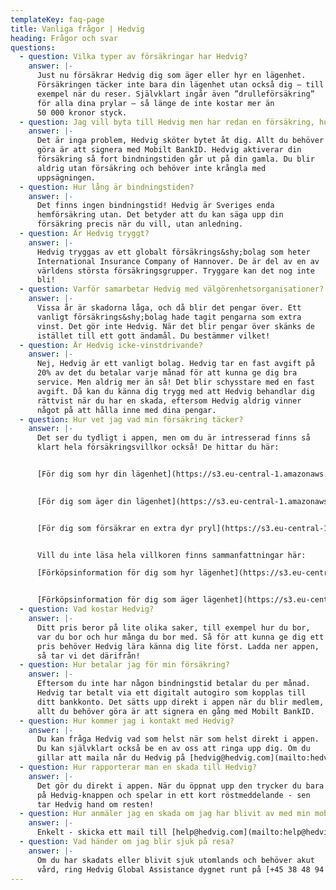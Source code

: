 ```yaml
---
templateKey: faq-page
title: Vanliga frågor | Hedvig
heading: Frågor och svar
questions:
  - question: Vilka typer av försäkringar har Hedvig?
    answer: |-
      Just nu försäkrar Hedvig dig som äger eller hyr en lägenhet.
      Försäkringen täcker inte bara din lägenhet utan också dig – till
      exempel när du reser. Självklart ingår även ”drulleförsäkring”
      för alla dina prylar – så länge de inte kostar mer än
      50 000 kronor styck.
  - question: Jag vill byta till Hedvig men har redan en försäkring, hur gör jag?
    answer: |-
      Det är inga problem, Hedvig sköter bytet åt dig. Allt du behöver
      göra är att signera med Mobilt BankID. Hedvig aktiverar din
      försäkring så fort bindningstiden går ut på din gamla. Du blir
      aldrig utan försäkring och behöver inte krångla med
      uppsägningen.
  - question: Hur lång är bindningstiden?
    answer: |-
      Det finns ingen bindningstid! Hedvig är Sveriges enda
      hemförsäkring utan. Det betyder att du kan säga upp din
      försäkring precis när du vill, utan anledning.
  - question: Är Hedvig tryggt?
    answer: |-
      Hedvig tryggas av ett globalt försäkrings&shy;bolag som heter
      International Insurance Company of Hannover. De är del av en av
      världens största försäkringsgrupper. Tryggare kan det nog inte
      bli!
  - question: Varför samarbetar Hedvig med välgörenhetsorganisationer?
    answer: |-
      Vissa år är skadorna låga, och då blir det pengar över. Ett
      vanligt försäkrings&shy;bolag hade tagit pengarna som extra
      vinst. Det gör inte Hedvig. När det blir pengar över skänks de
      istället till ett gott ändamål. Du bestämmer vilket!
  - question: Är Hedvig icke-vinstdrivande?
    answer: |-
      Nej, Hedvig är ett vanligt bolag. Hedvig tar en fast avgift på
      20% av det du betalar varje månad för att kunna ge dig bra
      service. Men aldrig mer än så! Det blir schysstare med en fast
      avgift. Då kan du känna dig trygg med att Hedvig behandlar dig
      rättvist när du har en skada, eftersom Hedvig aldrig vinner
      något på att hålla inne med dina pengar.
  - question: Hur vet jag vad min försäkring täcker?
    answer: |-
      Det ser du tydligt i appen, men om du är intresserad finns så
      klart hela försäkringsvillkor också! De hittar du här:


      [För dig som hyr din lägenhet](https://s3.eu-central-1.amazonaws.com/com-hedvig-web-content/F%C3%B6rs%C3%A4kringsvillkor+-+Hyresr%C3%A4tt+(Februari+2018).pdf)
      

      [För dig som äger din lägenhet](https://s3.eu-central-1.amazonaws.com/com-hedvig-web-content/F%C3%B6rs%C3%A4kringsvillkor+-+Bostadsr%C3%A4tt+(Februari+2018).pdf)


      [För dig som försäkrar en extra dyr pryl](https://s3.eu-central-1.amazonaws.com/com-hedvig-web-content/Hedvigs+fo%CC%88rsa%CC%88kringsvillkor+fo%CC%88r+extra+dyr+pryl.pdf)


      Vill du inte läsa hela villkoren finns sammanfattningar här:

      [Förköpsinformation för dig som hyr lägenhet](https://s3.eu-central-1.amazonaws.com/com-hedvig-web-content/F%C3%B6rk%C3%B6psinformation+-+Hyresr%C3%A4tt+(Februari+2018).pdf)


      [Förköpsinformation för dig som äger lägenhet](https://s3.eu-central-1.amazonaws.com/com-hedvig-web-content/F%C3%B6rk%C3%B6psinformation+-+Bostadsr%C3%A4tt+(Februari+2018).pdf)
  - question: Vad kostar Hedvig?
    answer: |-
      Ditt pris beror på lite olika saker, till exempel hur du bor,
      var du bor och hur många du bor med. Så för att kunna ge dig ett
      pris behöver Hedvig lära känna dig lite först. Ladda ner appen,
      så tar vi det därifrån!
  - question: Hur betalar jag för min försäkring?
    answer: |-
      Eftersom du inte har någon bindningstid betalar du per månad.
      Hedvig tar betalt via ett digitalt autogiro som kopplas till
      ditt bankkonto. Det sätts upp direkt i appen när du blir medlem,
      allt du behöver göra är att signera en gång med Mobilt BankID.
  - question: Hur kommer jag i kontakt med Hedvig?
    answer: |-
      Du kan fråga Hedvig vad som helst när som helst direkt i appen.
      Du kan självklart också be en av oss att ringa upp dig. Om du
      gillar att maila når du Hedvig på [hedvig@hedvig.com](mailto:hedvig@hedvig.com)
  - question: Hur rapporterar man en skada till Hedvig?
    answer: |-
      Det gör du direkt i appen. När du öppnat upp den trycker du bara
      på Hedvig-knappen och spelar in ett kort röstmeddelande - sen
      tar Hedvig hand om resten!
  - question: Hur anmäler jag en skada om jag har blivit av med min mobil och inte kan använda appen?
    answer: |-
      Enkelt - skicka ett mail till [help@hedvig.com](mailto:help@hedvig.com) så fixar vi det på nolltid
  - question: Vad händer om jag blir sjuk på resa?
    answer: |-
      Om du har skadats eller blivit sjuk utomlands och behöver akut
      vård, ring Hedvig Global Assistance dygnet runt på [+45 38 48 94 61]("tel:+4538489461")
---
```

